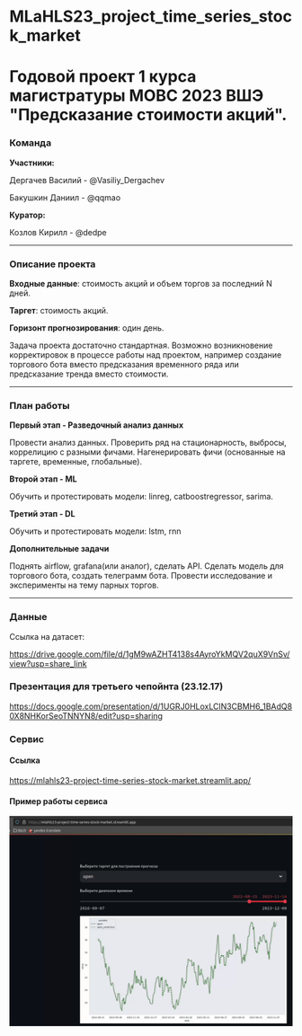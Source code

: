 # MLaHLS23_project_time_series_stock_market

# Годовой проект 1 курса магистратуры МОВС 2023 ВШЭ "Предсказание стоимости акций".

### Команда
**Участники:**

 Дергачев Василий - @Vasiliy_Dergachev
 
 Бакушкин Даниил - @qqmao

**Куратор:**

Козлов Кирилл - @dedpe
***
### Описание проекта
**Входные данные**: стоимость акций и объем торгов за последний N дней. 

**Таргет**: стоимость акций.

**Горизонт прогнозирования**: один день.

Задача проекта достаточно стандартная. Возможно возникновение корректировок в процессе работы над проектом, например создание торгового бота вместо предсказания временного ряда или предсказание тренда вместо стоимости.


***
### План работы
**Первый этап - Разведочный анализ данных**

Провести анализ данных. Проверить ряд на стационарность, выбросы, коррелицию с разными фичами. Нагенерировать фичи (основанные на таргете, временные, глобальные).

**Второй этап - ML**

Обучить и протестировать модели: linreg, catboostregressor, sarima.

**Третий этап - DL**

Обучить и протестировать модели: lstm, rnn

**Дополнительные задачи**

Поднять airflow, grafana(или аналог), сделать API. Сделать модель для торгового бота, создать телеграмм бота. Провести исследование и эксперименты на тему парных торгов.


***
### Данные
Ссылка на датасет:

https://drive.google.com/file/d/1gM9wAZHT4138s4AyroYkMQV2quX9VnSv/view?usp=share_link

### Презентация для третьего чепойнта (23.12.17)
https://docs.google.com/presentation/d/1UGRJ0HLoxLClN3CBMH6_1BAdQ80X8NHKorSeoTNNYN8/edit?usp=sharing



### Сервис
#### Ссылка
https://mlahls23-project-time-series-stock-market.streamlit.app/
#### Пример работы сервиса
![](https://github.com/d-vasily/MLaHLS23_project_time_series_stock_market/blob/main/how_it_works.gif)
